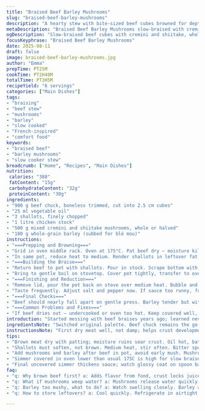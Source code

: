 ```yaml
---
title: "Braised Beef Barley Mushrooms"
slug: "braised-beef-barley-mushrooms"
description: "A hearty stew with bite-sized beef cubes browned for depth. Pearled barley swapped for blé mou whole grain. Button mushrooms exchanged for cremini and shiitake mix; richer, earthier flavor. Aromatics shifted: Shallots replace onions; subtle sweetness, less bite. Simmer slowly in chicken broth infused with thyme sprigs. Covered braising, then uncovered reduction to thicken sauce and concentrate flavors. The smell thick, savory, umami, beef juices mingling with mushroom earthiness. Tender beef pulls apart at slight press, barley swollen and chewy; sauce glossy coating everything. A rustic, layered dish showing why patience in braising pays dividends. Tricks included for avoiding dryness, managing cook times by feel not clock. Suitable for experienced cooks willing to play with textures and deep flavors."
metaDescription: "Braised Beef Barley Mushrooms slow-braised with cremini and shiitake, tender beef cubes, whole-grain barley. Slow oven braise, savory sauce, deep earthy aroma."
ogDescription: "Slow-braised beef cubes with cremini and shiitake, whole grain barley. Rich, earthy, tender meat, thick glossy sauce; time and smell guide cooking."
focusKeyphrase: "Braised Beef Barley Mushrooms"
date: 2025-08-11
draft: false
image: braised-beef-barley-mushrooms.jpg
author: "Emma"
prepTime: PT25M
cookTime: PT2H40M
totalTime: PT3H5M
recipeYield: "6 servings"
categories: ["Main Dishes"]
tags:
- "braising"
- "beef stew"
- "mushrooms"
- "barley"
- "slow cooked"
- "French-inspired"
- "comfort food"
keywords:
- "braised beef"
- "barley mushrooms"
- "slow cooker stew"
breadcrumb: ["Home", "Recipes", "Main Dishes"]
nutrition: 
 calories: "380"
 fatContent: "15g"
 carbohydrateContent: "32g"
 proteinContent: "30g"
ingredients:
- "900 g beef chuck, boneless trimmed, cut into 2.5 cm cubes"
- "25 ml vegetable oil"
- "3 shallots, finely chopped"
- "1 litre chicken stock"
- "500 g mixed cremini and shiitake mushrooms, whole or halved"
- "180 g whole-grain barley (subbed for blé mou)"
instructions:
- "===Prepping and Browning==="
- "Grid in oven middle rack. Oven at 175°C. Pat beef dry – moisture kills the sear. Heat oil in heavy Dutch oven or large ovenproof pot on med-high flame. Brown beef cubes in batches, no overcrowding, a golden crust forming. Salt and pepper while browning – layers of seasoning start here. Transfer browned beef to plate."
- "In same pot, reduce heat to medium. Render shallots in leftover fat; tender, translucent. No rushing or browning here; we want softness, no bitterness. If fat seems little, splash of oil. Don’t burn shallots – bitter ruins it."
- "===Building the Braise==="
- "Return beef to pot with shallots. Pour in stock. Scrape bottom with spatula, lift all those brown bits; flavor bombs. Add mushrooms and barley. Stir briefly to distribute."
- "Bring to gentle boil on stovetop. Cover pot tightly, transfer to oven. Slow braise for about 2 hours 20 minutes. Don’t rush. Beef tough initially, loosened by time. Barley swelling, absorbing the liquid, mushrooms shrinking."
- "===Finishing and Reduction==="
- "Remove lid, pour the pot back on stove over medium heat. Bubble and simmer, sauce dropping. Look for glossy coat on back of spoon. Usually 25 minutes but watch closely; thicker sauce clings to mushrooms and beef."
- "Taste frequently. Adjust salt and pepper now. If sauce too runny, further simmer; too thick add warm stock."
- "===Final Checks==="
- "Beef should nearly fall apart on gentle press. Barley tender but with chew; mushy barley kills texture contrast. Mushrooms plump, giving a dense meaty mouthfeel. Aroma rich – deep mushroom and beef melding. Serve hot, ideally with crusty bread or creamy mash."
- "===Common Problems and Fixes==="
- "If beef dries out – undercooked or oven too hot. Keep covered well, adjust temp down to 160°C. Barley can steal water; add warm stock during braise to keep moist. Mushrooms weep water; add at halfway point in future attempts if too watery. For substitutions: if no chicken stock, beef broth works fine with a splash of Worcestershire for depth. No creminis or shiitakes? White mushrooms okay, but add dried porcini for punch."
introduction: "Started messing with beef braises years ago; learned never to skip that browning step. Brown the meat, and the whole dish smells alive, deep, almost smoky. Barley – using whole grain keeps this hearty, chewy; tried pearled barley once, felt limp, boring. Mushrooms swapped out too: shiitake and cremini bring earth, body, texture. Usually onions, but shallots give gentler sweetness, less punch. Slow in oven is key – low and long lets flavors marry, meat soften without drying. Then the finale – uncovered, pushed thick so sauce holds tight to chunks. Sounds long? It is. But patience and watching textures beat following clocks. Good cooking’s about feel, smell, look. When you see juice stick and beef tender; done. Learned it from burns and mistakes too. Don’t rush. This is a stew that teaches you if you listen right."
ingredientsNote: "Switched original palette. Beef chuck remains the go-to tough cut mellowed by slow braising; cheaper, full flavor when cooked right. Oil choice uncontroversial but vegetable oil holds stable heat, no fuss. Shallots add floral, subtle onion essence and soften quicker; skip if can’t find but small onions okay. Stock – chicken preferred for light foundation, easily swapped with beef stock if richer needed. Mushrooms, crucial swap: cremini and shiitake mix, earthy, more intense than plain white buttons. Barley changed from blé mou whole wheat to whole-grain barley; similar but barley more common. Keeps grain integrity, slight chewiness preferred to pearl barley dullness. Feel free to substitute barley with hulled wheat or even farro for different grain twist. Salting during browning and at finish essential; salt layers flavor while careful with stock sodium. Adapt with low-sodium stock if needed. Keep beef cubes uniform in size to ensure even cooking; small chunks risk drying, large take forever to tender. Rest assured slow is better than fast here."
instructionsNote: "First dry meat well, not damp; helps crust development and avoids steaming. Brown meat in batches – overcrowding poisons sear, meat steams instead. Leave fond untouched; it’s the flavor base when deglazing with stock. Shallots must not brown but soften; keep medium heat and stir often. Adding mushrooms and barley post-browning avoids early mushiness. Bring to full boil ensures active cooking before oven slow down. Cover tightly to trap moisture, keeps beef tender, barley plump. Oven temp set a bit lower than original – every oven’s heat varies; use visual doneness over strict times. After 2h20m braise, removing lid and simmering thickens sauce and intensifies aroma, not skipping this final step dulls flavor and leaves liquid thin. Taste before serving; adjust seasoning as slow cooking often dilutes saltiness. Leftover adjustments: add quick acid splash (wine or vinegar) for brightness if needed at end. Watch barley texture closely; it absorbs liquid fast. Run out of stock? Hot water helps but flavor diluted. That’s when finishing seasoning counts most. Lastly, avoid stirring too much in oven; over handling breaks beef fibers and mushes barley."
tips:
- "Brown meat dry with patting; moisture ruins sear crust. Oil hot, batches only; crowding traps steam and ruins browning. Salt cubes as you go, salt then simmer, layers build."
- "Shallots must soften, not brown. Medium heat, stir often. Bitter spoils everything. Add splash oil if fat low. Take your time here; gentle translucent softness beats harsh onion punch."
- "Add mushrooms and barley after beef in pot, avoid early mush. Mushrooms sweat water quickly. Adding halfway next try recommended if watery. Barley must swell; stir gently, no breaking."
- "Simmer covered in oven lower than usual 175C is high for slow braise. Adjust 160C if beef drying out. Cook by texture, not clock. Beef should feel like soft pull, barley plump but not mush."
- "Final uncovered simmer thickens sauce; watch glossy coat on spoon back. Taste often. If too thick add warm stock; too thin, keep simmering. Salt late — slow dilutes seasoning. Acid splash helps brightness."
faq:
- "q: Why brown beef first? a: Adds flavor from fond, crust locks juices. Batched browning avoids steaming. Moisture kills crust, dry meat upfront. Layers seasoning. Skipping brown makes stew pale, flat."
- "q: What if mushrooms weep water? a: Mushrooms release water quickly. Add at halfway braise next time if too soggy. Use cremini plus shiitake mix for deeper aroma. White mushrooms acceptable but count on less earth flavor."
- "q: Barley too mushy, what to do? a: Watch swelling closely. Barley absorbs liquid fast; overcooked loses texture contrast. Add warm stock during braise for moisture, but avoid excess water. Use hulled wheat or farro as alternatives."
- "q: How to store leftovers? a: Cool quickly. Refrigerate in airtight container. Reheat low and slow to keep beef tender. Freeze in portions. Barley swells more on storage, may need added stock or water on reheating."

---
```

